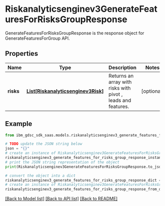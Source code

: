 # Riskanalyticsenginev3GenerateFeaturesForRisksGroupResponse

GenerateFeaturesForRisksGroupResponse is the response object for GenerateFeaturesForGroup API.

## Properties

Name | Type | Description | Notes
------------ | ------------- | ------------- | -------------
**risks** | [**List[Riskanalyticsenginev3Risk]**](Riskanalyticsenginev3Risk.md) | Returns an array with risks with pivot , leads and features. | [optional] 

## Example

```python
from ibm_gdsc_sdk_saas.models.riskanalyticsenginev3_generate_features_for_risks_group_response import Riskanalyticsenginev3GenerateFeaturesForRisksGroupResponse

# TODO update the JSON string below
json = "{}"
# create an instance of Riskanalyticsenginev3GenerateFeaturesForRisksGroupResponse from a JSON string
riskanalyticsenginev3_generate_features_for_risks_group_response_instance = Riskanalyticsenginev3GenerateFeaturesForRisksGroupResponse.from_json(json)
# print the JSON string representation of the object
print(Riskanalyticsenginev3GenerateFeaturesForRisksGroupResponse.to_json())

# convert the object into a dict
riskanalyticsenginev3_generate_features_for_risks_group_response_dict = riskanalyticsenginev3_generate_features_for_risks_group_response_instance.to_dict()
# create an instance of Riskanalyticsenginev3GenerateFeaturesForRisksGroupResponse from a dict
riskanalyticsenginev3_generate_features_for_risks_group_response_from_dict = Riskanalyticsenginev3GenerateFeaturesForRisksGroupResponse.from_dict(riskanalyticsenginev3_generate_features_for_risks_group_response_dict)
```
[[Back to Model list]](../README.md#documentation-for-models) [[Back to API list]](../README.md#documentation-for-api-endpoints) [[Back to README]](../README.md)


